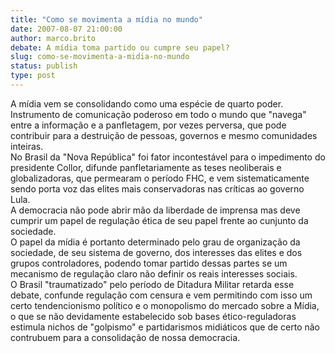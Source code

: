 ```yaml
---
title: "Como se movimenta a mídia no mundo"
date: 2007-08-07 21:00:00
author: marco.brito
debate: A mídia toma partido ou cumpre seu papel?
slug: como-se-movimenta-a-midia-no-mundo
status: publish 
type: post
---
```


A mídia vem se consolidando como uma espécie de quarto poder. Instrumento de comunicação poderoso em todo o mundo que "navega" entre a informação e a panfletagem, por vezes perversa, que pode contribuir para a destruição de pessoas, governos e mesmo comunidades inteiras.   
No Brasil da "Nova República" foi fator incontestável para o impedimento do presidente Collor, difunde panfletariamente as teses neoliberais e globalizadoras, que permearam o período FHC, e vem sistematicamente sendo porta voz das elites mais conservadoras nas críticas ao governo Lula.  
A democracia não pode abrir mão da liberdade de imprensa mas deve cumprir um papel de regulação ética de seu papel frente ao cunjunto da sociedade.   
O papel da mídia é portanto determinado pelo grau de organização da sociedade, de seu sistema de governo, dos interesses das elites e dos grupos controladores, podendo tomar partido dessas partes se um mecanismo de regulação claro não definir os reais interesses sociais.  
O Brasil "traumatizado" pelo período de Ditadura Militar retarda esse debate, confunde regulação com censura e vem permitindo com isso um certo tendencionismo político e o monopolismo do mercado sobre a Mídia, o que se não devidamente estabelecido sob bases ético-reguladoras estimula nichos de "golpismo" e partidarismos midiáticos que de certo não contrubuem para a consolidação de nossa democracia.
